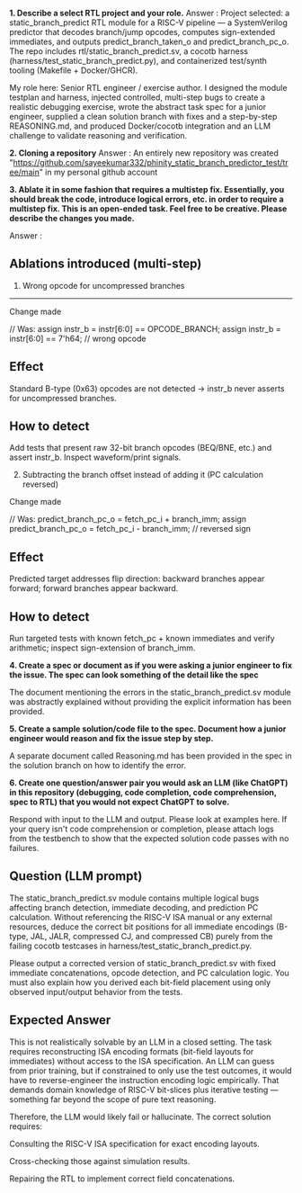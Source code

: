 **1. Describe a select RTL project and your role.**
Answer : 
Project selected: a static_branch_predict RTL module for a RISC-V pipeline — a SystemVerilog predictor that decodes branch/jump opcodes, computes sign-extended immediates, and outputs predict_branch_taken_o and predict_branch_pc_o. The repo includes rtl/static_branch_predict.sv, a cocotb harness (harness/test_static_branch_predict.py), and containerized test/synth tooling (Makefile + Docker/GHCR).

My role here: Senior RTL engineer / exercise author. I designed the module testplan and harness, injected controlled, multi-step bugs to create a realistic debugging exercise, wrote the abstract task spec for a junior engineer, supplied a clean solution branch with fixes and a step-by-step REASONING.md, and produced Docker/cocotb integration and an LLM challenge to validate reasoning and verification.

**2. Cloning a repository**
Answer : An entirely new repository was created "https://github.com/sayeekumar332/phinity_static_branch_predictor_test/tree/main" in my personal github account

**3. Ablate it in some fashion that requires a multistep fix. Essentially, you should break the code, introduce logical errors, etc. in order to require a multistep fix. This is an open-ended task. Feel free to be creative. Please describe the changes you made.**

Answer : 

Ablations introduced (multi-step)
----------------------------------

1) Wrong opcode for uncompressed branches 
-----------------------------------------------------------------------------------
Change made

// Was: assign instr_b = instr[6:0] == OPCODE_BRANCH;
assign instr_b = instr[6:0] == 7'h64; // wrong opcode


Effect
-------
Standard B-type (0x63) opcodes are not detected → instr_b never asserts for uncompressed branches.

How to detect
---------------
Add tests that present raw 32-bit branch opcodes (BEQ/BNE, etc.) and assert instr_b. Inspect waveform/print signals.

2) Subtracting the branch offset instead of adding it (PC calculation reversed)

Change made

// Was: predict_branch_pc_o = fetch_pc_i + branch_imm;
assign predict_branch_pc_o = fetch_pc_i - branch_imm; // reversed sign


Effect
-------
Predicted target addresses flip direction: backward branches appear forward; forward branches appear backward.


How to detect
-------------
Run targeted tests with known fetch_pc + known immediates and verify arithmetic; inspect sign-extension of branch_imm.

**4. Create a spec or document as if you were asking a junior engineer to fix the issue. The spec can look something of the detail like the spec**

The document mentioning the errors in the static_branch_predict.sv module was abstractly explained without providing the explicit information has been provided.

**5. Create a sample solution/code file to the spec. Document how a junior engineer would reason and fix the issue step by step.**

A separate document called Reasoning.md has been provided in the spec in the solution branch on how to identify the error.

**6. Create one question/answer pair you would ask an LLM (like ChatGPT) in this repository (debugging, code completion, code comprehension, spec to RTL) that you would not expect ChatGPT to solve.**

Respond with input to the LLM and output. Please look at examples here. If your query isn't code comprehension or completion, please attach logs from the testbench to show that the expected solution code passes with no failures.

Question (LLM prompt)
---------------------
The static_branch_predict.sv module contains multiple logical bugs affecting branch detection, immediate decoding, and prediction PC calculation. Without referencing the RISC-V ISA manual or any external resources, deduce the correct bit positions for all immediate encodings (B-type, JAL, JALR, compressed CJ, and compressed CB) purely from the failing cocotb testcases in harness/test_static_branch_predict.py.

Please output a corrected version of static_branch_predict.sv with fixed immediate concatenations, opcode detection, and PC calculation logic. You must also explain how you derived each bit-field placement using only observed input/output behavior from the tests.


Expected Answer
----------------
This is not realistically solvable by an LLM in a closed setting. The task requires reconstructing ISA encoding formats (bit-field layouts for immediates) without access to the ISA specification. An LLM can guess from prior training, but if constrained to only use the test outcomes, it would have to reverse-engineer the instruction encoding logic empirically. That demands domain knowledge of RISC-V bit-slices plus iterative testing — something far beyond the scope of pure text reasoning.

Therefore, the LLM would likely fail or hallucinate. The correct solution requires:

Consulting the RISC-V ISA specification for exact encoding layouts.

Cross-checking those against simulation results.

Repairing the RTL to implement correct field concatenations.


